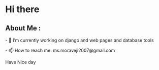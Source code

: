 ### <h1 align='left'>Hi there </h1>




  <h2 align ='left'>About Me :</h2>

<p align='left'> - 🔭 I’m currently working on django and web pages and database tools</p>

<p align='left'>- 📫 How to reach me: ms.moraveji2007@gmail.com</p>

 <p>Have Nice day</p>





    




<!--
**mohammad-sadegh-moraveji/mohammad-sadegh-moraveji** is a ✨ _special_ ✨ repository because its `README.md` (this file) appears on your GitHub profile.


